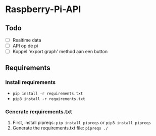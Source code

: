 # Raspberry-Pi-API

## Todo 

* [ ] Realtime data
* [ ] API op de pi 
* [ ] Koppel 'export graph' method aan een button

## Requirements

### Install requirements

* `pip install -r requirements.txt`
* `pip3 install -r requirements.txt`

### Generate requirements.txt

1. First, install pipreqs: `pip install pipreqs` or `pip3 install pipreqs`
2. Generate the requirements.txt file: `pipreqs ./`
